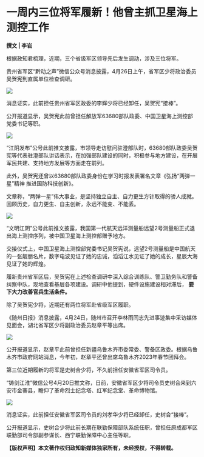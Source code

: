 # 一周内三位将军履新！他曾主抓卫星海上测控工作

**撰文 | 李岩**

根据政知君梳理，近期，三个省级军区领导先后发生调动，涉及三位将军。

贵州省军区“黔动之声”微信公众号消息披露，4月26日上午，省军区少将政治委员吴贺宪到直属单位检查调研。

![](https://inews.gtimg.com/news_bt/OS0vgMk1QYe73I6xPsMTOtH7KFf4qnhvUvXaZ4HY2SUbYAA/1000)

消息证实，此前担任贵州省军区政委的李辉少将已经卸任，吴贺宪“接棒”。

公开报道显示，吴贺宪此前曾担任解放军63680部队政委、中国卫星海上测控部党委书记等职。

![](https://inews.gtimg.com/news_bt/OsWjD3LslDX_L2yV7jP4rkVonZwjL6StE5gqWt56YGIAQAA/1000)

“江阴发布”公号此前推文披露，市领导走访慰问驻澄部队时，63680部队政委吴贺宪等代表驻澄部队讲话表示，在加强部队建设的同时，积极参与地方建设，在开展军民共建、支持地方发展等方面走在前列。

此外，吴贺宪还曾以63680部队政委身份在学习时报发表署名文章《弘扬“两弹一星”精神 推进国防科技创新》。

文章称，“两弹一星”伟大事业，是坚持独立自主、自力更生方针取得的骄人成就。回顾历史，自力更生、自主创新，永远不能变、不能丢。

![](https://inews.gtimg.com/news_bt/OuMl438ewZnvG1xtjaNWNWkfzP9MnBrGnGO7ijzhwW1ZYAA/1000)

“文明江阴”公号此前推文披露，我国第一代航天远洋测量船远望2号测量船正式退出海上测控序列，被中国卫星海上测控部赠予地方。

交接仪式上，中国卫星海上测控部党委书记吴贺宪说，远望2号测量船是中国航天的一张靓丽名片，数字电波见证了她的忠诚，滔滔江水见证了她的成长，星辰大海见证了她的辉煌。

履新贵州省军区后，吴贺宪在上述检查调研中深入综合训练队、警卫勤务队和警备纠察中队，现地查看基层各项建设。调研中他提到，硬件设施建设相对滞后，
**要下大力改善官兵生活条件。**

除了吴贺宪少将，近期还有两位将军赴省级军区履职。

《随州日报》消息披露，4月24日，随州市召开李林雨同志先进事迹集中采访媒体见面会，湖北省军区少将副政治委员赵章平等出席。

![](https://inews.gtimg.com/news_bt/OgUEsLog3uihfllubAyrfqGhcWblOODAi0DL8YdEeZq-4AA/1000)

公开报道显示，赵章平此前曾担任新疆乌鲁木齐市委常委、警备区政委。根据乌鲁木齐市政府网站消息，今年初，赵章平还曾出席乌鲁木齐2023年春节团拜会。

第三位近期履新的将军是史树合少将，不久前担任安徽省军区司令员。

“铸剑江淮”微信公号4月20日推文称，日前，安徽省军区少将司令员史树合来到六安市金寨县，瞻仰了革命烈士纪念塔、红军纪念堂、革命博物馆。

![](https://inews.gtimg.com/news_bt/OYBvZSwVEx30boeCzYN2AQodJTzX7CY4ugF7edpViAm7IAA/1000)

消息证实，此前担任安徽省军区司令员的刘孝华少将已经卸任，史树合“接棒”。

公开报道显示，史树合少将此前长期在联勤保障部队系统任职，曾担任原成都军区联勤部司令部副参谋长、西宁联勤保障中心主任等职。

**【版权声明】本文著作权归政知新媒体独家所有，未经授权，不得转载。**

